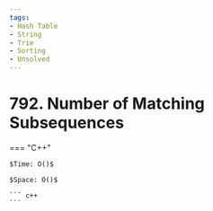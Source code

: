 ```yaml
---
tags:
- Hash Table
- String
- Trie
- Sorting
- Unsolved
---
```



# 792. Number of Matching Subsequences

=== "C++"

    $Time: O()$

    $Space: O()$

    ``` c++
    ```